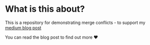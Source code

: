 # What is this about?

This is a repository for demonstrating merge conflicts - to support my [medium blog post](https://medium.com/@RedRoxProjects)

You can read the blog post to find out more :heart: